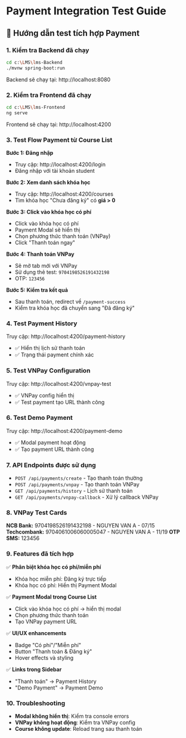 # Payment Integration Test Guide

## 🚀 Hướng dẫn test tích hợp Payment

### 1. Kiểm tra Backend đã chạy
```bash
cd c:\LMS\lms-Backend
./mvnw spring-boot:run
```
Backend sẽ chạy tại: http://localhost:8080

### 2. Kiểm tra Frontend đã chạy
```bash
cd c:\LMS\lms-Frontend
ng serve
```
Frontend sẽ chạy tại: http://localhost:4200

### 3. Test Flow Payment từ Course List

**Bước 1: Đăng nhập**
- Truy cập: http://localhost:4200/login
- Đăng nhập với tài khoản student

**Bước 2: Xem danh sách khóa học**
- Truy cập: http://localhost:4200/courses
- Tìm khóa học "Chưa đăng ký" có **giá > 0**

**Bước 3: Click vào khóa học có phí**
- Click vào khóa học có phí
- Payment Modal sẽ hiển thị
- Chọn phương thức thanh toán (VNPay)
- Click "Thanh toán ngay"

**Bước 4: Thanh toán VNPay**
- Sẽ mở tab mới với VNPay
- Sử dụng thẻ test: `9704198526191432198`
- OTP: `123456`

**Bước 5: Kiểm tra kết quả**
- Sau thanh toán, redirect về `/payment-success`
- Kiểm tra khóa học đã chuyển sang "Đã đăng ký"

### 4. Test Payment History
Truy cập: http://localhost:4200/payment-history
- ✅ Hiển thị lịch sử thanh toán
- ✅ Trạng thái payment chính xác

### 5. Test VNPay Configuration
Truy cập: http://localhost:4200/vnpay-test
- ✅ VNPay config hiển thị
- ✅ Test payment tạo URL thành công

### 6. Test Demo Payment
Truy cập: http://localhost:4200/payment-demo
- ✅ Modal payment hoạt động
- ✅ Tạo payment URL thành công

### 7. API Endpoints được sử dụng
- `POST /api/payments/create` - Tạo thanh toán thường
- `POST /api/payments/vnpay` - Tạo thanh toán VNPay
- `GET /api/payments/history` - Lịch sử thanh toán
- `GET /api/payments/vnpay-callback` - Xử lý callback VNPay

### 8. VNPay Test Cards
**NCB Bank:** 9704198526191432198 - NGUYEN VAN A - 07/15
**Techcombank:** 9704061006060005047 - NGUYEN VAN A - 11/19
**OTP SMS:** 123456

### 9. Features đã tích hợp

✅ **Phân biệt khóa học có phí/miễn phí**
- Khóa học miễn phí: Đăng ký trực tiếp
- Khóa học có phí: Hiển thị Payment Modal

✅ **Payment Modal trong Course List**
- Click vào khóa học có phí → hiển thị modal
- Chọn phương thức thanh toán
- Tạo VNPay payment URL

✅ **UI/UX enhancements**
- Badge "Có phí"/"Miễn phí"
- Button "Thanh toán & Đăng ký"
- Hover effects và styling

✅ **Links trong Sidebar**
- "Thanh toán" → Payment History
- "Demo Payment" → Payment Demo

### 10. Troubleshooting
- **Modal không hiển thị**: Kiểm tra console errors
- **VNPay không hoạt động**: Kiểm tra VNPay config
- **Course không update**: Reload trang sau thanh toán
